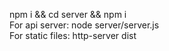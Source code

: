 npm i && cd server && npm i
<br>
For api server: node server/server.js
<br>
For static files: http-server dist
